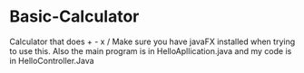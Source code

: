 # Basic-Calculator
Calculator that does + - x /
Make sure you have javaFX installed when trying to use this. Also the main program is in HelloApllication.java and my code is in HelloController.Java
